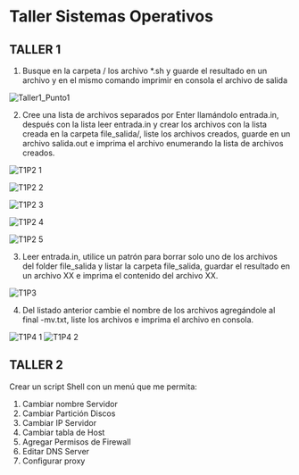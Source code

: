 # Taller Sistemas Operativos

****TALLER 1****
-----
1. Busque en la carpeta / los archivo *.sh y guarde el resultado en un archivo y en el mismo comando imprimir en consola el archivo de salida  
 
![Taller1_Punto1](https://user-images.githubusercontent.com/126521214/222804716-4f83ff52-2454-4078-a9cf-43f26d179dd4.png)

2. Cree una lista de archivos separados por Enter llamándolo entrada.in, después con la lista leer entrada.in y crear los archivos con la lista creada en la carpeta        file_salida/, liste los archivos creados, guarde en un archivo salida.out e imprima el archivo  enumerando la lista de archivos creados.

![T1P2 1](https://user-images.githubusercontent.com/126521214/222805704-f0b3ace7-d3b9-4332-bc06-f87d7b50f7f6.png)  

![T1P2 2](https://user-images.githubusercontent.com/126521214/222805729-67e814f8-0bac-41c7-81fd-8b1ce4e1cba7.png)  

![T1P2 3](https://user-images.githubusercontent.com/126521214/222805774-9b2de4c0-b513-486a-b202-6d51d66aa08a.png)  

![T1P2 4](https://user-images.githubusercontent.com/126521214/222805797-15a50f88-ba1d-4ebd-b6e3-714e24530eb7.png)

![T1P2 5](https://user-images.githubusercontent.com/126521214/222805810-e69f5fa9-9dae-46ff-b921-8828afef52b6.png)


3. Leer entrada.in, utilice un patrón para borrar solo uno de los archivos del folder file_salida y listar la carpeta file_salida, guardar el resultado en un archivo XX    e imprima el contenido del archivo XX.

![T1P3](https://user-images.githubusercontent.com/126521214/222806923-e02cec69-9559-41f4-a6aa-3f44abbd9353.png)

4. Del listado anterior cambie el nombre de los archivos agregándole al final -mv.txt, liste los archivos e imprima el archivo en consola.

![T1P4 1](https://user-images.githubusercontent.com/126521214/222807263-5279b3e7-6d1e-47bd-abc2-a2fc03a0dbf2.jpg)
![T1P4 2](https://user-images.githubusercontent.com/126521214/222807278-b4598a70-8a54-416a-874a-634e370d0c86.png)


****TALLER 2****
-----
Crear un script Shell con un menú que me permita: 


1. Cambiar nombre Servidor
2. Cambiar Partición Discos  
3. Cambiar IP Servidor
4. Cambiar tabla de Host
5. Agregar Permisos de Firewall
6. Editar DNS Server
7. Configurar proxy


